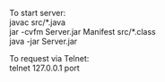 To start server:  
javac src/\*.java  
jar -cvfm Server.jar Manifest src/\*.class  
java -jar Server.jar  
  
To request via Telnet:  
telnet 127.0.0.1 port  
